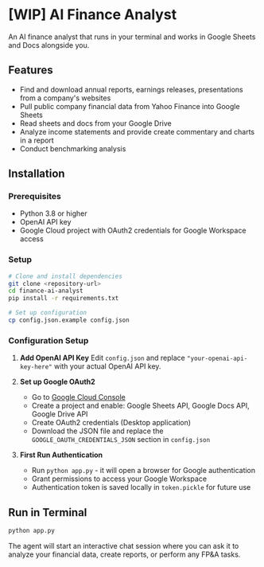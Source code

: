 # [WIP] AI Finance Analyst

An AI finance analyst that runs in your terminal and works in Google Sheets and Docs alongside you.

## Features

- Find and download annual reports, earnings releases, presentations from a company's websites
- Pull public company financial data from Yahoo Finance into Google Sheets
- Read sheets and docs from your Google Drive
- Analyze income statements and provide create commentary and charts in a report
- Conduct benchmarking analysis

## Installation

### Prerequisites

- Python 3.8 or higher
- OpenAI API key
- Google Cloud project with OAuth2 credentials for Google Workspace access

### Setup

```bash
# Clone and install dependencies
git clone <repository-url>
cd finance-ai-analyst
pip install -r requirements.txt

# Set up configuration
cp config.json.example config.json
```

### Configuration Setup

1. **Add OpenAI API Key**
   Edit `config.json` and replace `"your-openai-api-key-here"` with your actual OpenAI API key.

2. **Set up Google OAuth2**
   - Go to [Google Cloud Console](https://console.cloud.google.com/)
   - Create a project and enable: Google Sheets API, Google Docs API, Google Drive API
   - Create OAuth2 credentials (Desktop application)
   - Download the JSON file and replace the `GOOGLE_OAUTH_CREDENTIALS_JSON` section in `config.json`

3. **First Run Authentication**
   - Run `python app.py` - it will open a browser for Google authentication
   - Grant permissions to access your Google Workspace
   - Authentication token is saved locally in `token.pickle` for future use

## Run in Terminal

```bash
python app.py
```

The agent will start an interactive chat session where you can ask it to analyze your financial data, create reports, or perform any FP&A tasks.

